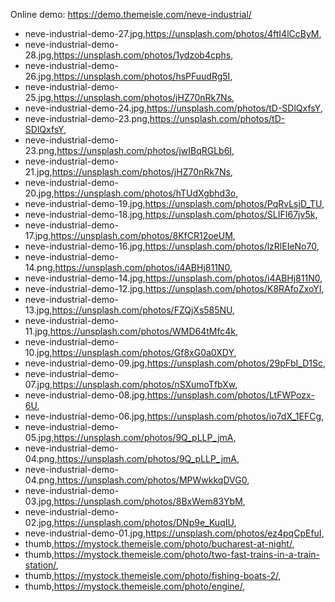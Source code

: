 Online demo: https://demo.themeisle.com/neve-industrial/




- neve-industrial-demo-27.jpg,https://unsplash.com/photos/4ftI4lCcByM,
- neve-industrial-demo-28.jpg,https://unsplash.com/photos/1ydzob4cphs,
- neve-industrial-demo-26.jpg,https://unsplash.com/photos/hsPFuudRg5I,
- neve-industrial-demo-25.jpg,https://unsplash.com/photos/jHZ70nRk7Ns,
- neve-industrial-demo-24.jpg,https://unsplash.com/photos/tD-SDlQxfsY,
- neve-industrial-demo-23.png,https://unsplash.com/photos/tD-SDlQxfsY,
- neve-industrial-demo-23.png,https://unsplash.com/photos/jwIBqRGLb6I,
- neve-industrial-demo-21.jpg,https://unsplash.com/photos/jHZ70nRk7Ns,
- neve-industrial-demo-20.jpg,https://unsplash.com/photos/hTUdXgbhd3o,
- neve-industrial-demo-19.jpg,https://unsplash.com/photos/PqRvLsjD_TU,
- neve-industrial-demo-18.jpg,https://unsplash.com/photos/SLIFI67jv5k,
- neve-industrial-demo-17.jpg,https://unsplash.com/photos/8KfCR12oeUM,
- neve-industrial-demo-16.jpg,https://unsplash.com/photos/lzRlEIeNo70,
- neve-industrial-demo-14.png,https://unsplash.com/photos/i4ABHj811N0,
- neve-industrial-demo-14.jpg,https://unsplash.com/photos/i4ABHj811N0,
- neve-industrial-demo-12.jpg,https://unsplash.com/photos/K8RAfoZxoYI,
- neve-industrial-demo-13.jpg,https://unsplash.com/photos/FZQjXs585NU,
- neve-industrial-demo-11.jpg,https://unsplash.com/photos/WMD64tMfc4k,
- neve-industrial-demo-10.jpg,https://unsplash.com/photos/Gf8xG0a0XDY,
- neve-industrial-demo-09.jpg,https://unsplash.com/photos/29pFbI_D1Sc,
- neve-industrial-demo-07.jpg,https://unsplash.com/photos/nSXumoTfbXw,
- neve-industrial-demo-08.jpg,https://unsplash.com/photos/LtFWPozx-6U,
- neve-industrial-demo-06.jpg,https://unsplash.com/photos/io7dX_1EFCg,
- neve-industrial-demo-05.jpg,https://unsplash.com/photos/9Q_pLLP_jmA,
- neve-industrial-demo-04.png,https://unsplash.com/photos/9Q_pLLP_jmA,
- neve-industrial-demo-04.png,https://unsplash.com/photos/MPWwkkqDVG0,
- neve-industrial-demo-03.jpg,https://unsplash.com/photos/8BxWem83YbM,
- neve-industrial-demo-02.jpg,https://unsplash.com/photos/DNp9e_KuqIU,
- neve-industrial-demo-01.jpg,https://unsplash.com/photos/ez4pqCpEfuI,
- thumb,https://mystock.themeisle.com/photo/bucharest-at-night/,
- thumb,https://mystock.themeisle.com/photo/two-fast-trains-in-a-train-station/,
- thumb,https://mystock.themeisle.com/photo/fishing-boats-2/,
- thumb,https://mystock.themeisle.com/photo/engine/,
